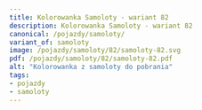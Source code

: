 ```yaml
---
title: Kolorowanka Samoloty - wariant 82
description: Kolorowanka Samoloty - wariant 82
canonical: /pojazdy/samoloty/
variant_of: samoloty
image: /pojazdy/samoloty/82/samoloty-82.svg
pdf: /pojazdy/samoloty/82/samoloty-82.pdf
alt: "Kolorowanka z samoloty do pobrania"
tags:
- pojazdy
- samoloty
---
```

